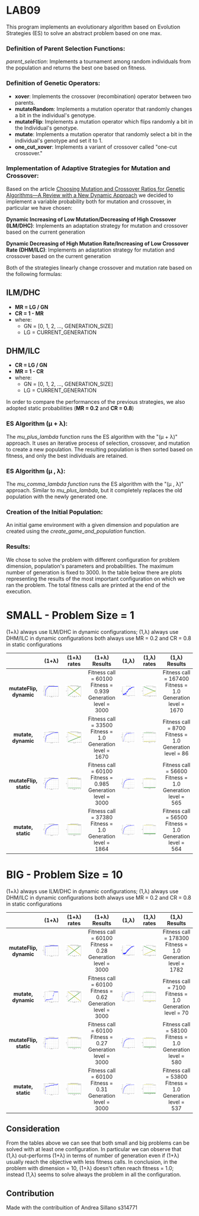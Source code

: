 # LAB09

This program implements an evolutionary algorithm based on Evolution Strategies (ES) to solve an abstract problem based on one max.

### Definition of Parent Selection Functions:

_parent_selection_: Implements a tournament among random individuals from the population and returns the best one based on fitness.

### Definition of Genetic Operators:

- **xover**: Implements the crossover (recombination) operator between two parents.
- **mutateRandom**: Implements a mutation operator that randomly changes a bit in the individual's genotype.
- **mutateFlip**: Implements a mutation operator which flips randomly a bit in the Individual's genotype.
- **mutate**: Implements a mutation operator that randomly select a bit in the individual's genotype and set it to 1.
- **one_cut_xover**: Implements a variant of crossover called "one-cut crossover."


### Implementation of Adaptive Strategies for Mutation and Crossover:

Based on the article [Choosing Mutation and Crossover Ratios for Genetic Algorithms—A Review with a New Dynamic Approach](https://www.mdpi.com/2078-2489/10/12/390) we decided to implement a variable probability both for mutation and crossover, in particular we have chosen:

**Dynamic Increasing of Low Mutation/Decreasing of High Crossover (ILM/DHC)**: Implements an adaptation strategy for mutation and crossover based on the current generation

**Dynamic Decreasing of High Mutation Rate/Increasing of Low Crossover Rate (DHM/ILC)**: Implements an adaptation strategy for mutation and crossover based on the current generation

Both of the strategies linearly change crossover and mutation rate based on the following formulas:

## ILM/DHC
- **MR = LG / GN** 
- **CR = 1 - MR**
- where:
    - GN = [0, 1, 2, ..., GENERATION_SIZE]
    - LG = CURRENT_GENERATION

## DHM/ILC

- **CR = LG / GN** 
- **MR = 1 - CR**
- where:
    - GN = [0, 1, 2, ..., GENERATION_SIZE]
    - LG = CURRENT_GENERATION

In order to compare the performances of the previous strategies, we also adopted static probabilities (**MR = 0.2** and **CR = 0.8**)

### ES Algorithm (μ + λ):

The _mu_plus_lambda_ function runs the ES algorithm with the "(μ + λ)" approach. It uses an iterative process of selection, crossover, and mutation to create a new population. The resulting population is then sorted based on fitness, and only the best individuals are retained.


### ES Algorithm (μ , λ):

The _mu_comma_lambda function_ runs the ES algorithm with the "(μ , λ)" approach. Similar to _mu_plus_lambda_, but it completely replaces the old population with the newly generated one.


### Creation of the Initial Population:

An initial game environment with a given dimension and population are created using the _create_game_and_population_ function.


### Results:

We chose to solve the problem with different configuration for problem dimension, population's parameters and probabilities. The maximum number of generation is fixed to 3000.
In the table below there are plots representing the results of the most important configuration on which we ran the problem.
The total fitness calls are printed at the end of the execution.

# SMALL - Problem Size = 1

(1+λ) always use ILM/DHC in dynamic configurations;
(1,λ) always use DHM/ILC in dynamic configurations
both always use MR = 0.2 and CR = 0.8 in static configurations

|   |  (1+λ) | (1+λ) rates |(1+λ) Results| (1,λ) | (1,λ) rates  |(1,λ) Results |
:-------------------------:|:-------------------------: |:-------------------------:|:-------------------------:|:-------------------------:|:-------------------------:|:-------------------------:|
| **mutateFlip, dynamic** | ![](https://github.com/Ricca321/Computational_Intelligence/blob/main/labs/lab9/images/VARIABLE_RATES_MUTATION_FLIP_PLUS_ILM.png) | ![](https://github.com/Ricca321/Computational_Intelligence/blob/main/labs/lab9/images/VARIABLE_RATES_MUTATION_FLIP_PLUS_ILM_RATES.png)|Fitness call = 60100 <br/> Fitness = 0.939 <br/> Generation level = 3000 |![](https://github.com/Ricca321/Computational_Intelligence/blob/main/labs/lab9/images/VARIABLE_RATES_MUTATION_FLIP_COMMA_DHM.png) | ![](https://github.com/Ricca321/Computational_Intelligence/blob/main/labs/lab9/images/VARIABLE_RATES_MUTATION_FLIP_COMMA_DHM_RATES.png)| Fitness call = 167400 <br/> Fitness = 1.0 <br/> Generation level = 1670|
| **mutate, dynamic**|  ![](https://github.com/Ricca321/Computational_Intelligence/blob/main/labs/lab9/images/VARIABLE_RATES_MUTATION_1_PLUS_ILM.png)| ![](https://github.com/Ricca321/Computational_Intelligence/blob/main/labs/lab9/images/VARIABLE_RATES_MUTATION_1_PLUS_ILM_RATES.png)| Fitness call = 33500 <br/> Fitness = 1.0 <br/> Generation level = 1670| ![](https://github.com/Ricca321/Computational_Intelligence/blob/main/labs/lab9/images/VARIABLE_RATES_MUTATION_1_COMMA_DHM.png)| ![](https://github.com/Ricca321/Computational_Intelligence/blob/main/labs/lab9/images/VARIABLE_RATES_MUTATION_1_COMMA_DHM_RATES.png)|Fitness call = 8700 <br/> Fitness = 1.0 <br/> Generation level = 86 |
| **mutateFlip, static**|![](https://github.com/Ricca321/Computational_Intelligence/blob/main/labs/lab9/images/STATIC_RATES_MUTATION_FLIP_PLUS_ILM.png) |![](https://github.com/Ricca321/Computational_Intelligence/blob/main/labs/lab9/images/STATIC_RATES_MUTATION_FLIP_PLUS_ILM_RATES.png)  | Fitness call = 60100 <br/> Fitness = 0.985 <br/> Generation level = 3000| ![](https://github.com/Ricca321/Computational_Intelligence/blob/main/labs/lab9/images/STATIC_RATES_MUTATION_FLIP_COMMA_DHM.png)|![](https://github.com/Ricca321/Computational_Intelligence/blob/main/labs/lab9/images/STATIC_RATES_MUTATION_FLIP_COMMA_DHM_RATES.png) | Fitness call = 56600 <br/> Fitness = 1.0 <br/> Generation level = 565|
| **mutate, static**|  ![](https://github.com/Ricca321/Computational_Intelligence/blob/main/labs/lab9/images/STATIC_RATES_MUTATION_1_PLUS_ILM.png)| ![](https://github.com/Ricca321/Computational_Intelligence/blob/main/labs/lab9/images/STATIC_RATES_MUTATION_1_PLUS_ILM_RATES.png)|Fitness call = 37380 <br/> Fitness = 1.0 <br/> Generation level = 1864 |![](https://github.com/Ricca321/Computational_Intelligence/blob/main/labs/lab9/images/STATIC_RATES_MUTATION_1_COMMA_DHM.png) | ![](https://github.com/Ricca321/Computational_Intelligence/blob/main/labs/lab9/images/STATIC_RATES_MUTATION_1_COMMA_DHM_RATES.png)|Fitness call = 56500 <br/> Fitness = 1.0 <br/> Generation level = 564 |

# BIG - Problem Size = 10

(1+λ) always use ILM/DHC in dynamic configurations;
(1,λ) always use DHM/ILC in dynamic configurations
both always use MR = 0.2 and CR = 0.8 in static configurations

|   |  (1+λ) | (1+λ) rates |(1+λ) Results| (1,λ) | (1,λ) rates  |(1,λ) Results |
:-------------------------:|:-------------------------: |:-------------------------:|:-------------------------:|:-------------------------:|:-------------------------:|:-------------------------:|
| **mutateFlip, dynamic** | ![](https://github.com/Ricca321/Computational_Intelligence/blob/main/labs/lab9/images/BIG_VARIABLE_RATES_MUTATION_FLIP_PLUS_ILM.png) |![](https://github.com/Ricca321/Computational_Intelligence/blob/main/labs/lab9/images/BIG_VARIABLE_RATES_MUTATION_FLIP_PLUS_ILM_RATES.png) |Fitness call = 60100 <br/> Fitness = 0.28 <br/> Generation level = 3000 |![](https://github.com/Ricca321/Computational_Intelligence/blob/main/labs/lab9/images/BIG_VARIABLE_RATES_MUTATION_FLIP_COMMA_DHM.png) |![](https://github.com/Ricca321/Computational_Intelligence/blob/main/labs/lab9/images/BIG_VARIABLE_RATES_MUTATION_FLIP_COMMA_DHM_RATES.png) | Fitness call = 178300 <br/> Fitness = 1.0 <br/> Generation level = 1782|
| **mutate, dynamic**|  ![](https://github.com/Ricca321/Computational_Intelligence/blob/main/labs/lab9/images/BIG_VARIABLE_RATES_MUTATION_1_PLUS_ILM.png)| ![](https://github.com/Ricca321/Computational_Intelligence/blob/main/labs/lab9/images/BIG_VARIABLE_RATES_MUTATION_1_PLUS_ILM_RATES.png)| Fitness call = 60100 <br/> Fitness = 0.62 <br/> Generation level = 3000| ![](https://github.com/Ricca321/Computational_Intelligence/blob/main/labs/lab9/images/BIG_VARIABLE_RATES_MUTATION_1_COMMA_DHM.png)|![](https://github.com/Ricca321/Computational_Intelligence/blob/main/labs/lab9/images/BIG_VARIABLE_RATES_MUTATION_1_COMMA_DHM_RATES.png) |Fitness call = 7100 <br/> Fitness = 1.0 <br/> Generation level = 70 |
| **mutateFlip, static**|![](https://github.com/Ricca321/Computational_Intelligence/blob/main/labs/lab9/images/BIG_STATIC_RATES_MUTATION_FLIP_PLUS_ILM.png) |![](https://github.com/Ricca321/Computational_Intelligence/blob/main/labs/lab9/images/BIG_STATIC_RATES_MUTATION_FLIP_PLUS_ILM_RATES.png)| Fitness call = 60100 <br/> Fitness = 0.27 <br/> Generation level = 3000| ![](https://github.com/Ricca321/Computational_Intelligence/blob/main/labs/lab9/images/BIG_STATIC_RATES_MUTATION_FLIP_COMMA_DHM.png)|![](https://github.com/Ricca321/Computational_Intelligence/blob/main/labs/lab9/images/BIG_STATIC_RATES_MUTATION_FLIP_COMMA_DHM_RATES.png) | Fitness call = 58100 <br/> Fitness = 1.0 <br/> Generation level = 580|
| **mutate, static**|  ![](https://github.com/Ricca321/Computational_Intelligence/blob/main/labs/lab9/images/BIG_%20STATIC_RATES_MUTATION_1_PLUS_ILM.png)| ![](https://github.com/Ricca321/Computational_Intelligence/blob/main/labs/lab9/images/BIG_%20STATIC_RATES_MUTATION_1_PLUS_ILM_RATES.png)|Fitness call = 60100 <br/> Fitness = 0.31 <br/> Generation level = 3000 |![](https://github.com/Ricca321/Computational_Intelligence/blob/main/labs/lab9/images/BIG_%20STATIC_RATES_MUTATION_1_COMMA_DHM.png) |![](https://github.com/Ricca321/Computational_Intelligence/blob/main/labs/lab9/images/BIG_%20STATIC_RATES_MUTATION_1_COMMA_DHM_RATES.png) |Fitness call = 53800 <br/> Fitness = 1.0 <br/> Generation level = 537 |

## Consideration

From the tables above we can see that both small and big problems can be solved with at least one configuration.
In particular we can observe that (1,λ) out-performs (1+λ) in terms of number of generation even if (1+λ) usually reach the objective with less fitness calls. 
In conclusion, in the problem with dimension = 10, (1+λ) doesn't often reach fitness = 1.0; instead (1,λ) seems to solve always the problem in all the configuration.

## Contribution
Made with the contribuition of Andrea Sillano s314771



